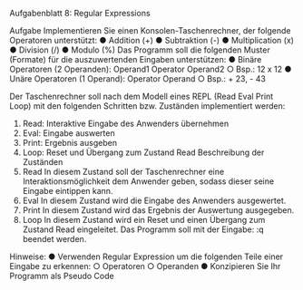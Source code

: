 Aufgabenblatt 8: Regular Expressions

Aufgabe
Implementieren Sie einen Konsolen-Taschenrechner, der folgende Operatoren
unterstützt:
● Addition (+)
● Subtraktion (-)
● Multiplication (x)
● Division (/)
● Modulo (%)
Das Programm soll die folgenden Muster (Formate) für die auszuwertenden
Eingaben unterstützen:
● Binäre Operatoren (2 Operanden): Operand1 Operator Operand2
○ Bsp.: 12 x 12
● Unäre Operatoren (1 Operand): Operator Operand
○ Bsp.: + 23, - 43

Der Taschenrechner soll nach dem Modell eines REPL (Read Eval Print Loop) mit
den folgenden Schritten bzw. Zuständen implementiert werden:
1. Read: Interaktive Eingabe des Anwenders übernehmen
2. Eval: Eingabe auswerten
3. Print: Ergebnis ausgeben
4. Loop: Reset und Übergang zum Zustand Read
   Beschreibung der Zuständen
1. Read
   In diesem Zustand soll der Taschenrechner eine Interaktionsmöglichkeit dem
   Anwender geben, sodass dieser seine Eingabe eintippen kann.
2. Eval
   In diesem Zustand wird die Eingabe des Anwenders ausgewertet.
3. Print
   In diesem Zustand wird das Ergebnis der Auswertung ausgegeben.
4. Loop
   In diesem Zustand wird ein Reset und einen Übergang zum Zustand Read
   eingeleitet.
   Das Programm soll mit der Eingabe: :q beendet werden.

Hinweise:
● Verwenden Regular Expression um die folgenden Teile einer Eingabe zu
erkennen:
○ Operatoren
○ Operanden
● Konzipieren Sie Ihr Programm als Pseudo Code